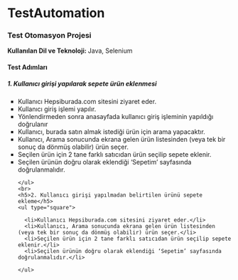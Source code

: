 # TestAutomation
<h3>Test Otomasyon Projesi</h3>
    <p><b>Kullanılan Dil ve Teknoloji: </b>Java, Selenium</p>
    <h4>Test Adımları</h4>
    <h5>1. Kullanıcı girişi yapılarak sepete ürün eklenmesi</h5>
    <ul type="square">
        <li>Kullanıcı Hepsiburada.com sitesini ziyaret eder.</li>
        <li>Kullanıcı giriş işlemi yapılır.</li>
        <li>Yönlendirmeden sonra anasayfada kullanıcı giriş işleminin yapıldığı doğrulanır</li>
        <li>Kullanıcı, burada satın almak istediği ürün için arama yapacaktır.</li>
        <li>Kullanıcı, Arama sonucunda ekrana gelen ürün listesinden (veya tek bir sonuç da dönmüş olabilir) ürün seçer.</li>
        <li>Seçilen ürün için 2 tane farklı satıcıdan ürün seçilip sepete eklenir.</li>
        <li>Seçilen ürünün doğru olarak eklendiği ‘Sepetim’ sayfasında doğrulanmalıdır.</li>
        
    </ul>
    <br>
    <h5>2. Kullanıcı girişi yapılmadan belirtilen ürünü sepete ekleme</h5>
    <ul type="square">
        
      <li>Kullanıcı Hepsiburada.com sitesini ziyaret eder.</li>
      <li>Kullanıcı, Arama sonucunda ekrana gelen ürün listesinden (veya tek bir sonuç da dönmüş olabilir) ürün seçer.</li>
      <li>Seçilen ürün için 2 tane farklı satıcıdan ürün seçilip sepete eklenir.</li>
      <li>Seçilen ürünün doğru olarak eklendiği ‘Sepetim’ sayfasında doğrulanmalıdır.</li>
        
    </ul>
